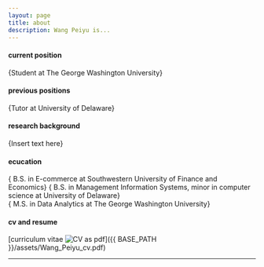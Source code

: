 ```yaml
---
layout: page
title: about
description: Wang Peiyu is...
---
```


#### <a name="currentposition"></a>current position
{Student at The George Washington University}


#### <a name="previousposition"></a>previous positions
{Tutor at University of Delaware}


#### <a name="researchbackground"></a>research background
{Insert text here}


#### <a name="education"></a>ecucation
{ B.S. in E-commerce at Southwestern University of Finance and Economics}
{ B.S. in Management Information Systems, minor in computer science at University of Delaware}  
{ M.S. in Data Analytics at The George Washington University}


#### <a name="cvandresume"></a>cv and resume
[curriculum vitae ![CV as pdf](icons16/pdf-icon.png)]({{ BASE_PATH }}/assets/Wang_Peiyu_cv.pdf)

---
